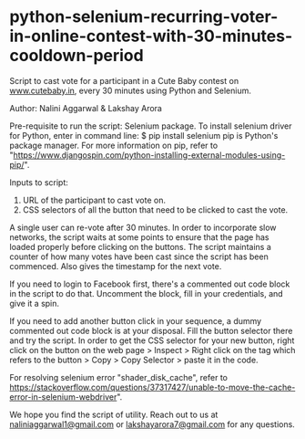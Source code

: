 # python-selenium-recurring-voter-in-online-contest-with-30-minutes-cooldown-period

Script to cast vote for a participant in a Cute Baby contest on www.cutebaby.in, every 30 minutes using Python and Selenium.

Author: Nalini Aggarwal & Lakshay Arora

Pre-requisite to run the script: Selenium package. To install selenium driver for Python, enter in command line:
$ pip install selenium
pip is Python's package manager. For more information on pip, refer to "https://www.djangospin.com/python-installing-external-modules-using-pip/".

Inputs to script:
1. URL of the participant to cast vote on.
2. CSS selectors of all the button that need to be clicked to cast the vote.

A single user can re-vote after 30 minutes. In order to incorporate slow networks, the script waits at some points to ensure that the page has loaded properly before clicking on the buttons. The script maintains a counter of how many votes have been cast since the script has been commenced. Also gives the timestamp for the next vote.

If you need to login to Facebook first, there's a commented out code block in the script to do that. Uncomment the block, fill in your credentials, and give it a spin.

If you need to add another button click in your sequence, a dummy commented out code block is at your disposal. Fill the button selector there and try the script. In order to get the CSS selector for your new button, right click on the button on the web page > Inspect > Right click on the tag which refers to the button > Copy > Copy Selector > paste it in the code.

For resolving selenium error "shader_disk_cache", refer to https://stackoverflow.com/questions/37317427/unable-to-move-the-cache-error-in-selenium-webdriver".

We hope you find the script of utility. Reach out to us at naliniaggarwal1@gmail.com or lakshayarora7@gmail.com for any questions.
